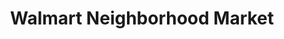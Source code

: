 ---
title: "Walmart Neighborhood Market"
url: /port-st-lucie/walmart-neighborhood-market-southwest-port-street-lucie-boulevard/
shop: Supermarkt
---